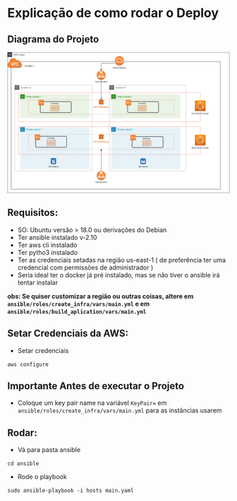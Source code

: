 # Explicação de como rodar o Deploy

## Diagrama do Projeto
![Diagrama](./.imgs/SRE_Challenge_Diagram.png)
## Requisitos:

- SO: Ubuntu versão > 18.0 ou derivações do Debian
- Ter ansible instalado v-2.10
- Ter aws cli instalado
- Ter pytho3 instalado
- Ter as credenciais setadas na região us-east-1 ( de preferência ter uma credencial com permissões de administrador )
- Seria ideal ter o docker já pré instalado, mas se não tiver o ansible irá tentar instalar

**obs: Se quiser customizar a região ou outras coisas, altere em `ansible/roles/create_infra/vars/main.yml` e em `ansible/roles/build_aplication/vars/main.yml`**

## Setar Credenciais da AWS:

- Setar credenciais

```shell
aws configure
```

## Importante Antes de executar o Projeto

- Coloque um key pair name na variável `KeyPair=` em `ansible/roles/create_infra/vars/main.yml` para as instâncias usarem
## Rodar:

- Vá para pasta ansible

```shell
cd ansible
```

- Rode o playbook

```shell
sudo ansible-playbook -i hosts main.yaml
```
